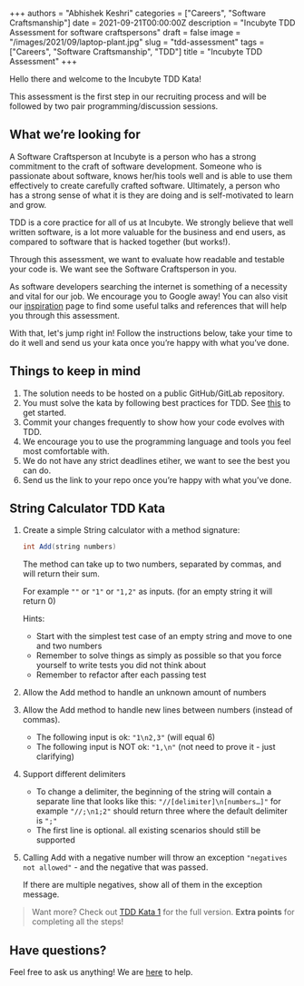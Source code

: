 +++
authors = "Abhishek Keshri"
categories = ["Careers", "Software Craftsmanship"]
date = 2021-09-21T00:00:00Z
description = "Incubyte TDD Assessment for software craftspersons"
draft = false
image = "/images/2021/09/laptop-plant.jpg"
slug = "tdd-assessment"
tags = ["Careers", "Software Craftsmanship", "TDD"]
title = "Incubyte TDD Assessment"
+++

Hello there and welcome to the Incubyte TDD Kata!

This assessment is the first step in our recruiting process and will be followed by two pair programming/discussion sessions.

## What we’re looking for

A Software Craftsperson at Incubyte is a person who has a strong commitment to the craft of software development. Someone who is passionate about software, knows her/his tools well and is able to use them effectively to create carefully crafted software. Ultimately, a person who has a strong sense of what it is they are doing and is self-motivated to learn and grow.

TDD is a core practice for all of us at Incubyte. We strongly believe that well written software, is a lot more valuable for the business and end users, as compared to software that is hacked together (but works!).

Through this assessment, we want to evaluate how readable and testable your code is. We want see the Software Craftsperson in you.

As software developers searching the internet is something of a necessity and vital for our job. We encourage you to Google away! You can also visit our [inspiration](https://incubyte.co/inspiration/) page to find some useful talks and references that will help you through this assessment.

With that, let's jump right in! Follow the instructions below, take your time to do it well and send us your kata once you’re happy with what you’ve done.

## Things to keep in mind

1. The solution needs to be hosted on a public GitHub/GitLab repository.
2. You must solve the kata by following best practices for TDD. See [this](https://youtu.be/qkblc5WRn-U) to get started.
3. Commit your changes frequently to show how your code evolves with TDD.
4. We encourage you to use the programming language and tools you feel most comfortable with.
5. We do not have any strict deadlines etiher, we want to see the best you can do.
6. Send us the link to your repo once you’re happy with what you’ve done.

## String Calculator TDD Kata

1. Create a simple String calculator with a method signature:

    ```java
    int Add(string numbers)
    ```

    The method can take up to two numbers, separated by commas, and will return their sum.

    For example `""` or `"1"` or `"1,2"` as inputs. (for an empty string it will return 0)

    Hints:

    - Start with the simplest test case of an empty string and move to one and two numbers
    - Remember to solve things as simply as possible so that you force yourself to write tests you did not think about
    - Remember to refactor after each passing test

2. Allow the Add method to handle an unknown amount of numbers

3. Allow the Add method to handle new lines between numbers (instead of commas).

    - The following input is ok: `"1\n2,3"` (will equal 6)
    - The following input is NOT ok: `"1,\n"` (not need to prove it - just clarifying)

4. Support different delimiters

    - To change a delimiter, the beginning of the string will contain a separate line that looks like this: `"//[delimiter]\n[numbers…]"` for example `"//;\n1;2"` should return three where the default delimiter is `";"`
    - The first line is optional. all existing scenarios should still be supported

5. Calling Add with a negative number will throw an exception `"negatives not allowed"` - and the negative that was passed.

    If there are multiple negatives, show all of them in the exception message.

> Want more? Check out [TDD Kata 1](https://osherove.com/tdd-kata-1/) for the full version. **Extra points** for completing all the steps!

## Have questions?

Feel free to ask us anything! We are [here](mailto:careers@incubyte.co) to help.
